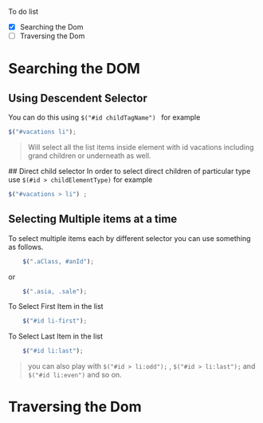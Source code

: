 
To do list 
- [x] Searching the Dom
- [ ] Traversing the Dom

# Searching the DOM
## Using Descendent Selector

You can do this using `$("#id childTagName") ` for example 
```javascript 
$("#vacations li"); 
```

> Will select all the list items inside element with id vacations including grand children or underneath as well.

## Direct child selector
In order to select direct children of particular  type use `$(#id > childElementType)` for example

```javascript 
$("#vacations > li") ;
```

## Selecting Multiple items at a time

To select multiple items each by different selector you can use something as follows.

```javascript 
	$(".aClass, #anId");
```

or 
```javascript
	$(".asia, .sale");
```


To Select First Item in the list 

```javascript 
	$("#id li-first");
```


To Select Last Item in the list 
```javascript 
	$("#id li:last");
```

>you can also play with `$("#id > li:odd");` , `$("#id > li:last");`  and `$("#id li:even")` and so on.



# Traversing the Dom

